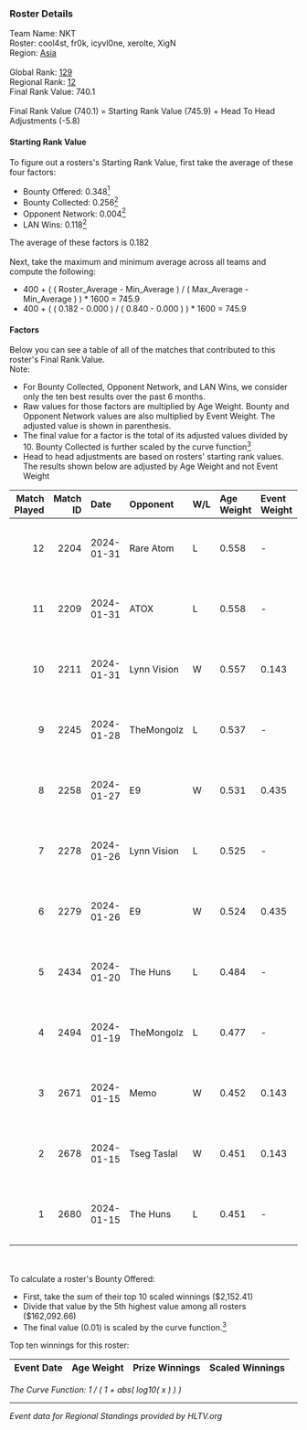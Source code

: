 ### Roster Details<br />
Team Name: NKT<br />
Roster: cool4st, fr0k, icyvl0ne, xerolte, XigN<br />
Region: [Asia]( ../standings_asia.md)<br />
<br />
Global Rank: [129](../standings_global.md)<br />
Regional Rank: [12]( ../standings_asia.md)<br />
Final Rank Value:  740.1<br />
<br />
Final Rank Value (740.1) = Starting Rank Value (745.9) + Head To Head Adjustments (-5.8)<br />

#### Starting Rank Value<br />
To figure out a rosters's Starting Rank Value, first take the average of these four factors:<br />
- Bounty Offered: 0.348[<sup>1</sup>](#table2)
- Bounty Collected: 0.256[<sup>2</sup>](#table1)
- Opponent Network: 0.004[<sup>2</sup>](#table1)
- LAN Wins: 0.118[<sup>2</sup>](#table1)

The average of these factors is 0.182<br />
<br />
Next, take the maximum and minimum average across all teams and compute the following:<br />
- 400 + ( ( Roster_Average - Min_Average ) / ( Max_Average - Min_Average ) ) * 1600 = 745.9
- 400 + ( ( 0.182 - 0.000 ) / ( 0.840 - 0.000 ) ) * 1600 = 745.9


#### Factors<br />
Below you can see a table of all of the matches that contributed to this roster's Final Rank Value.<br />
Note:<br />

- For Bounty Collected, Opponent Network, and LAN Wins, we consider only the ten best results over the past 6 months.
- Raw values for those factors are multiplied by Age Weight. Bounty and Opponent Network values are also multiplied by Event Weight. The adjusted value is shown in parenthesis.
- The final value for a factor is the total of its adjusted values divided by 10. Bounty Collected is further scaled by the curve function[<sup>3</sup>](#curveFunction)
- Head to head adjustments are based on rosters' starting rank values. The results shown below are adjusted by Age Weight and not Event Weight
<span id="table1"></span><br />


| Match Played | Match ID | Date       | Opponent    | W/L | Age Weight | Event Weight | Bounty Collected | Opponent Network | LAN Wins  | H2H Adj. | Roster                                 |
| -: | -: | :- | :- | :- | :- | :- | :- | :- | :- | -: | :- |
|           12 |     2204 | 2024-01-31 | Rare Atom   | L   | 0.558      | -            | -                | -                | -         |    -9.34 | cool4st, fr0k, icyvl0ne, xerolte, XigN |
|           11 |     2209 | 2024-01-31 | ATOX        | L   | 0.558      | -            | -                | -                | -         |    -8.34 | cool4st, fr0k, icyvl0ne, xerolte, XigN |
|           10 |     2211 | 2024-01-31 | Lynn Vision | W   | 0.557      | 0.143        | 0.135 (0.011)    | 0.390 (0.031)    | 0 (0.000) |    15.93 | cool4st, fr0k, icyvl0ne, xerolte, XigN |
|            9 |     2245 | 2024-01-28 | TheMongolz  | L   | 0.537      | -            | -                | -                | -         |    -0.36 | cool4st, dobu, MiQ, xerolte, XigN      |
|            8 |     2258 | 2024-01-27 | E9          | W   | 0.531      | 0.435        | 0.004 (0.001)    | 0.024 (0.005)    | 1 (0.531) |     6.61 | cool4st, dobu, MiQ, xerolte, XigN      |
|            7 |     2278 | 2024-01-26 | Lynn Vision | L   | 0.525      | -            | -                | -                | -         |    -1.44 | cool4st, dobu, MiQ, xerolte, XigN      |
|            6 |     2279 | 2024-01-26 | E9          | W   | 0.524      | 0.435        | 0.004 (0.001)    | 0.024 (0.005)    | 1 (0.524) |     6.66 | cool4st, dobu, MiQ, xerolte, XigN      |
|            5 |     2434 | 2024-01-20 | The Huns    | L   | 0.484      | -            | -                | -                | -         |    -9.81 | cool4st, fr0k, icyvl0ne, xerolte, XigN |
|            4 |     2494 | 2024-01-19 | TheMongolz  | L   | 0.477      | -            | -                | -                | -         |    -0.30 | cool4st, fr0k, icyvl0ne, xerolte, XigN |
|            3 |     2671 | 2024-01-15 | Memo        | W   | 0.452      | 0.143        | 0.000 (0.000)    | 0.020 (0.001)    | 0 (0.000) |     1.87 | cool4st, fr0k, icyvl0ne, xerolte, XigN |
|            2 |     2678 | 2024-01-15 | Tseg Taslal | W   | 0.451      | 0.143        | 0.000 (0.000)    | 0.000 (0.000)    | 0 (0.000) |     1.80 | cool4st, fr0k, icyvl0ne, xerolte, XigN |
|            1 |     2680 | 2024-01-15 | The Huns    | L   | 0.451      | -            | -                | -                | -         |    -9.11 | cool4st, fr0k, icyvl0ne, xerolte, XigN |

<br />
<span id="table2"></span><br />
To calculate a roster's Bounty Offered:<br />

- First, take the sum of their top 10 scaled winnings ($2,152.41)
- Divide that value by the 5th highest value among all rosters ($162,092.66)
- The final value (0.01) is scaled by the curve function.[<sup>3</sup>](#curveFunction)

Top ten winnings for this roster:<br />

| Event Date | Age Weight | Prize Winnings | Scaled Winnings |
| :- | -: | :- | :- |


<span id="curveFunction"></span>_The Curve Function: 1 / ( 1 + abs( log10( x ) ) )_<br />

---
_Event data for Regional Standings provided by HLTV.org_<br />
